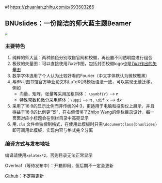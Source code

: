 #! https://zhuanlan.zhihu.com/p/693603266
## BNUslides：一份简洁的师大蓝主题Beamer

<img src="https://pauline.oss-cn-shenzhen.aliyuncs.com/img/202404201820201.webp" style="zoom:50%;" />


### 主要特色

1. 纯粹的师大蓝：两种颜色分别取自官网和校徽，再设置不同透明度进行组合
2. 极致的矢量图：可以直接使用*Tikz*作图，包括封面校徽logo也是[*Tikz*作出的矢量图](https://www.github.com/LeyuDame/BNU_icon_Tikz)
3. 数学字体选用了个人认为比较好看的Fourier（中文字体默认为微软雅黑）
4. 与BNU图书馆官方毕业论文$\LaTeX{}$模板语法一致，可以实现无缝迁移，例如
   - 向量，矩阵，张量等采用加粗斜体： `\symbf{r}` --> $\boldsymbol{r}$ 
   - 特殊常数和微分采用整体：`\uppi` --> $\mathrm{\pi}$ , `\dif x` --> $\mathrm{d} x$
5. 采用了16:9的显示比例而非传统的4:3，更适用于电脑和投影仪上展示，并且得益于16:9的比例更“宽”，在右侧借鉴了[Zhibo Wang](https://github.com/zbowang/BeamerTheme)的侧栏目录设计，每一页面对应小标题会在侧栏目录中高亮显示
6. 用`.cls` 文件单独控制格式，在使用此模板时只需`\documentclass{bnuslides}`即可调用此模板，实现内容与格式完全分离

### 编译方式与发布地址

编译请使用`xelatex*2`，否则目录无法正常显示

Overleaf（等待发布中）：开箱即用，但后期不一定会更新

[Github](https://github.com/LeyuDame/BNUslides)：不定期更新